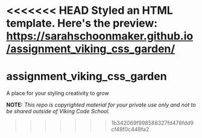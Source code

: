 <<<<<<< HEAD
Styled an HTML template.  Here's the preview: https://sarahschoonmaker.github.io/assignment_viking_css_garden/
=======
assignment_viking_css_garden
============================

A place for your styling creativity to grow


**NOTE:** *This repo is copyrighted material for your private use only and not to be shared outside of Viking Code School.*

>>>>>>> 1b342069f998588327fd478fdd9cf48f0c448fa2
